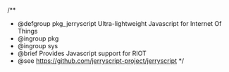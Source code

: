 /**
 * @defgroup pkg_jerryscript   Ultra-lightweight Javascript for Internet Of Things
 * @ingroup  pkg
 * @ingroup  sys
 * @brief    Provides Javascript support for RIOT
 * @see      https://github.com/jerryscript-project/jerryscript
 */